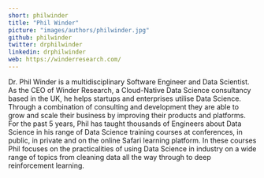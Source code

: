 ```yaml
---
short: philwinder
title: "Phil Winder"
picture: "images/authors/philwinder.jpg"
github: philwinder
twitter: drphilwinder  
linkedin: drphilwinder
web: https://winderresearch.com/
---
```


Dr. Phil Winder is a multidisciplinary Software Engineer and Data Scientist.
As the CEO of Winder Research, a Cloud-Native Data Science consultancy based in
the UK, he helps startups and enterprises utilise Data Science. Through a
combination of consulting and development they are able to grow and scale
their business by improving their products and platforms. For the past 5 years,
Phil has taught thousands of Engineers about Data Science in his range of Data Science
training courses at conferences, in public, in private and on the online Safari
learning platform. In these courses Phil focuses on the practicalities of using 
Data Science in industry on a wide range of topics from cleaning data all the way 
through to deep reinforcement learning.